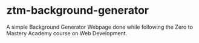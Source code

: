 # ztm-background-generator
A simple Background Generator Webpage done while following the Zero to Mastery Academy course on Web Development.

